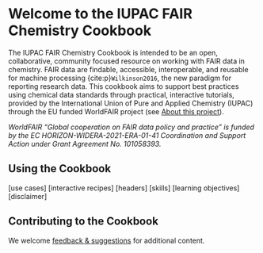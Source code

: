 # Welcome to the IUPAC FAIR Chemistry Cookbook

The IUPAC FAIR Chemistry Cookbook is intended to be an open, collaborative, community focused resource on working with FAIR data in chemistry. FAIR data are findable, accessible, interoperable, and reusable for machine processing {cite:p}`Wilkinson2016`, the new paradigm for reporting research data. This cookbook aims to support best practices using chemical data standards through practical, interactive tutorials, provided by the International Union of Pure and Applied Chemistry (IUPAC) through the EU funded WorldFAIR project (see [About this project](https://iupac.github.io/WFChemCookbook/about.html)). 

*WorldFAIR “Global cooperation on FAIR data policy and practice” is funded by the EC HORIZON-WIDERA-2021-ERA-01-41 Coordination and Support Action under Grant Agreement No. 101058393.*

## Using the Cookbook

[use cases]
[interactive recipes]
[headers]
[skills]
[learning objectives]
[disclaimer] 

## Contributing to the Cookbook

We welcome [feedback & suggestions](https://github.com/IUPAC/WFChemCookbook/issues/new/choose) for additional content. 

